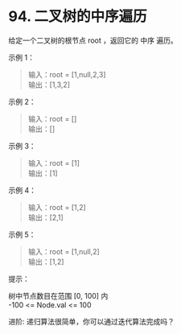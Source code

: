 # 94. 二叉树的中序遍历   

给定一个二叉树的根节点 root ，返回它的 中序 遍历。

 
示例 1：   
>输入：root = [1,null,2,3]   
输出：[1,3,2]   

示例 2：   
>输入：root = []   
输出：[]   

示例 3：   
>输入：root = [1]   
输出：[1]   

示例 4：   
>输入：root = [1,2]   
输出：[2,1]   

示例 5：   
>输入：root = [1,null,2]   
输出：[1,2]   
 

提示：

树中节点数目在范围 [0, 100] 内   
-100 <= Node.val <= 100
 

进阶: 递归算法很简单，你可以通过迭代算法完成吗？
